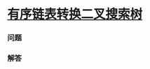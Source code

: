 # [有序链表转换二叉搜索树](https://leetcode-cn.com/problems/convert-sorted-list-to-binary-search-tree)

### 问题



### 解答

```

```

